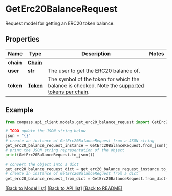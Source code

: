 # GetErc20BalanceRequest

Request model for getting an ERC20 token balance.

## Properties

Name | Type | Description | Notes
------------ | ------------- | ------------- | -------------
**chain** | [**Chain**](Chain.md) |  | 
**user** | **str** | The user to get the ERC20 balance of. | 
**token** | [**Token**](Token.md) | The symbol of the token for which the balance is checked. Note the [supported tokens per chain](/#/#token-table). | 

## Example

```python
from compass.api_client.models.get_erc20_balance_request import GetErc20BalanceRequest

# TODO update the JSON string below
json = "{}"
# create an instance of GetErc20BalanceRequest from a JSON string
get_erc20_balance_request_instance = GetErc20BalanceRequest.from_json(json)
# print the JSON string representation of the object
print(GetErc20BalanceRequest.to_json())

# convert the object into a dict
get_erc20_balance_request_dict = get_erc20_balance_request_instance.to_dict()
# create an instance of GetErc20BalanceRequest from a dict
get_erc20_balance_request_from_dict = GetErc20BalanceRequest.from_dict(get_erc20_balance_request_dict)
```
[[Back to Model list]](../README.md#documentation-for-models) [[Back to API list]](../README.md#documentation-for-api-endpoints) [[Back to README]](../README.md)



